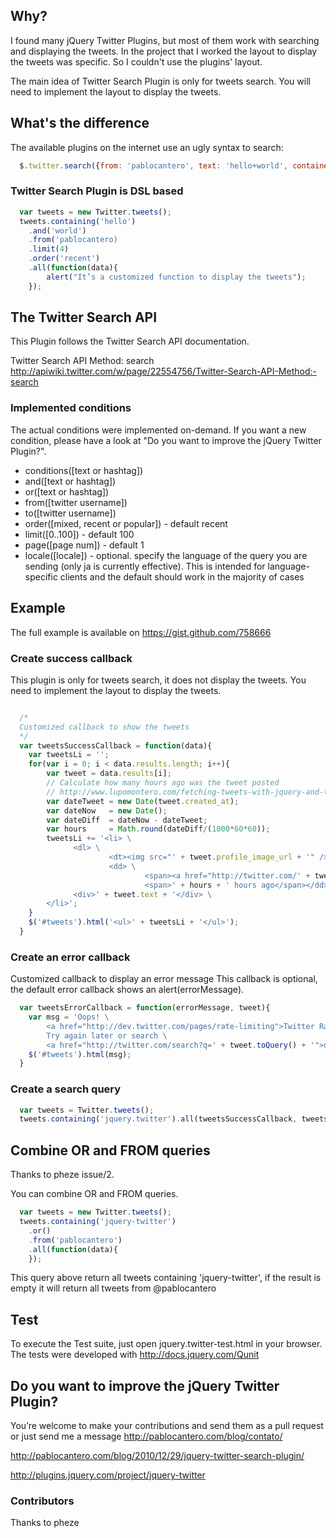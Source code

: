 ## Why?

I found many jQuery Twitter Plugins, but most of them work with searching and displaying the tweets. In the project that I worked the layout to display the tweets was specific. So I couldn't use the plugins' layout.

The main idea of Twitter Search Plugin is only for tweets search. You will need to implement the layout to display the tweets.

## What's the difference 

The available plugins on the internet use an ugly syntax to search:

```javascript
  $.twitter.search({from: 'pablocantero', text: 'hello+world', container: 'myDivId'});
```

### Twitter Search Plugin is DSL based

```javascript
  var tweets = new Twitter.tweets();
  tweets.containing('hello')
	.and('world')
	.from('pablocantero)
	.limit(4)
	.order('recent')
	.all(function(data){ 
		alert("It’s a customized function to display the tweets");
	});

```

## The Twitter Search API

This Plugin follows the Twitter Search API documentation.

Twitter Search API Method: search
http://apiwiki.twitter.com/w/page/22554756/Twitter-Search-API-Method:-search

### Implemented conditions 

The actual conditions were implemented on-demand. If you want a new condition, please have a look at "Do you want to improve the jQuery Twitter Plugin?".

 * conditions([text or hashtag])
 * and([text or hashtag])
 * or([text or hashtag])
 * from([twitter username])
 * to([twitter username])
 * order([mixed, recent or popular]) - default recent
 * limit([0..100]) - default 100
 * page([page num]) - default 1 
 * locale([locale]) - optional. specify the language of the query you are sending (only ja is currently effective). This is intended for language-specific clients and the default should work in the majority of cases

## Example

The full example is available on https://gist.github.com/758666

### Create success callback

This plugin is only for tweets search, it does not display the tweets. You need to implement the layout to display the tweets.

```javascript

  /*
  Customized callback to show the tweets
  */
  var tweetsSuccessCallback = function(data){
  	var tweetsLi = '';
  	for(var i = 0; i < data.results.length; i++){
  		var tweet = data.results[i];
  		// Calculate how many hours ago was the tweet posted
  		// http://www.lupomontero.com/fetching-tweets-with-jquery-and-the-twitter-json-api/
  		var dateTweet = new Date(tweet.created_at);
  		var dateNow   = new Date();
  		var dateDiff  = dateNow - dateTweet;
  		var hours     = Math.round(dateDiff/(1000*60*60));
  		tweetsLi += '<li> \
  		      <dl> \
  		              <dt><img src="' + tweet.profile_image_url + '" /></dt> \
  		              <dd> \
  		                      <span><a href="http://twitter.com/' + tweet.from_user + '">' + tweet.from_user + '</a></span> \
  		                      <span>' + hours + ' hours ago</span></dd></dl> \
  		      <div>' + tweet.text + '</div> \
  		</li>';
  	}
  	$('#tweets').html('<ul>' + tweetsLi + '</ul>');
  }
```

### Create an error callback

Customized callback to display an error message
This callback is optional, the default error callback shows an alert(errorMessage).

```javascript
  var tweetsErrorCallback = function(errorMessage, tweet){
	var msg = 'Oops! \
		<a href="http://dev.twitter.com/pages/rate-limiting">Twitter Rate Limit Exceeded</a>. \
		Try again later or search \
		<a href="http://twitter.com/search?q=' + tweet.toQuery() + '">directly on Twitter</a>';
	$('#tweets').html(msg);
  }
```

### Create a search query

```javascript
  var tweets = Twitter.tweets();
  tweets.containing('jquery.twitter').all(tweetsSuccessCallback, tweetsErrorCallback);
```

## Combine OR and FROM queries

Thanks to pheze issue/2.

You can combine OR and FROM queries.

```javascript
  var tweets = new Twitter.tweets();
  tweets.containing('jquery-twitter')
	.or()
	.from('pablocantero')
	.all(function(data){ 
	});
```

This query above return all tweets containing 'jquery-twitter', if the result is empty it will return all tweets from @pablocantero

## Test

To execute the Test suite, just open jquery.twitter-test.html in your browser. The tests were developed with http://docs.jquery.com/Qunit

## Do you want to improve the jQuery Twitter Plugin?

You’re welcome to make your contributions and send them as a pull request or just send me a message http://pablocantero.com/blog/contato/

http://pablocantero.com/blog/2010/12/29/jquery-twitter-search-plugin/

http://plugins.jquery.com/project/jquery-twitter

### Contributors

Thanks to pheze

